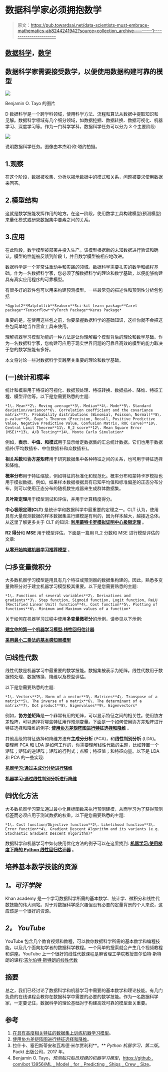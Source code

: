 # 数据科学家必须拥抱数学

> 原文：<https://pub.towardsai.net/data-scientists-must-embrace-mathematics-ab8244241942?source=collection_archive---------1----------------------->

## [数据科学](https://towardsai.net/p/category/data-science)，[数学](https://towardsai.net/p/category/mathematics)

## 数据科学家需要接受数学，以便使用数据构建可靠的模型

![](img/55c77f9b837d740ea92476608fbbe954.png)

Benjamin O. Tayo 的图片

D 数据科学是一个跨学科领域，使用科学方法、流程和算法从数据中提取知识和见解。数据科学领域有几个细分领域，如数据挖掘、数据转换、数据可视化、机器学习、深度学习等。作为一门科学学科，数据科学任务可以分为 3 个主要阶段:

![](img/9fecae25a22d8038fd1e876a69f72c05.png)

说明数据科学任务。图像由本杰明·欧·塔约拍摄。

## 1.观察

在这个阶段，数据被收集、分析以揭示数据中的模式和关系，问题被要求使用数据来回答。

## 2.模型结构

这就是数学技能发挥作用的地方。在这一阶段，使用数学工具构建模型(预测模型)来量化模式或研究数据集中要素之间的关系。

## 3.应用

在此阶段，数学模型被部署并投入生产。该模型根据新的未知数据进行验证和确认。模型的性能被反馈到阶段 1，并且数学模型被相应地改进。

数据科学是一个非常注重动手和实践的领域。数据科学需要扎实的数学和编程基础。作为一名数据科学家，您必须了解数据科学的理论和数学基础，以便能够构建具有真实应用程序的可靠模型。

有很多好的软件包可以用来构建预测模型。一些最常见的描述性和预测性分析包包括

```
*Ggplot2**Matplotlib**Seaborn**Sci-kit learn package**Caret package**Tensorflow**PyTorch Package**Keras Package*
```

重要的是，在使用这些包之前，你要掌握数据科学的基础知识，这样你就不会把这些包简单地当作黑盒工具来使用。

理解机器学习模型功能的一种方法是让你理解每个模型背后的理论和数学基础。作为一名数据科学家，您构建可应用于现实世界问题的可靠且高效的模型的能力取决于您的数学技能有多好。

本文将讨论一些对数据科学实践至关重要的理论和数学基础。

## (一)统计和概率

统计和概率用于特征的可视化、数据预处理、特征转换、数据插补、降维、特征工程、模型评估等。以下是您需要熟悉的主题:

```
*1\. Mean**2\. Moving average**3\. Median**4\. Mode**5\. Standard deviation/variance**6\. Correlation coefficient and the covariance matrix**7\. Probability distributions (Binomial, Poisson, Normal)**8\. p-value**9\. Baye’s Theorem (Precision, Recall, Positive Predictive Value, Negative Predictive Value, Confusion Matrix, ROC Curve)**10\. Central Limit Theorem**11\. R_2 score**12\. Mean Square Error (MSE)**13\. A/B Testing**14\. Monte Carlo Simulation*
```

例如，**表示**、**中值、**和**模式**用于显示给定数据集的汇总统计数据。它们也用于数据插补(平均数插补、中位数插补和众数插补)。

**相关系数**和**协方差矩阵**用于研究数据集中各种特征之间的关系，也可用于特征选择和降维。

**概率分布**用于特征缩放，例如特征的标准化和规范化。概率分布和蒙特卡罗模拟也用于模拟数据。例如，如果样本数据根据具有已知平均值和标准偏差的正态分布分布，则可以使用正态分布的随机数生成器来生成群体数据集。

**贝叶斯定理**用于模型测试和评估，并用于计算精度得分。

**中心极限定理(CLT)** 是统计学和数据科学中最重要的定理之一。CLT 认为，使用具有大量观测数据的样本数据集进行建模是有利的，因为样本越大，越接近总体。从这里了解更多关于 CLT 的知识: [**利用蒙特卡罗模拟证明中心极限定理**](https://towardsdatascience.com/proof-of-central-limit-theorem-using-monte-carlo-simulation-34925a7bc64a) 。

**R2 得分**和 **MSE** 用于模型评估。下面是一篇用 R_2 分数和 MSE 进行模型评估的文章:

[**从零开始构建机器学习推荐模型**](https://medium.com/towards-artificial-intelligence/machine-learning-model-for-recommending-the-crew-size-for-cruise-ship-buyers-6dd478ad9900) 。

## ㈡多变量微积分

大多数机器学习模型是用具有几个特征或预测器的数据集构建的。因此，熟悉多变量微积分对于建立机器学习模型极其重要。以下是您需要熟悉的主题:

```
*1\. Functions of several variables**2\. Derivatives and gradients**3\. Step function, Sigmoid function, Logit function, ReLU (Rectified Linear Unit) function**4\. Cost function**5\. Plotting of functions**6\. Minimum and Maximum values of a function*
```

关于如何在机器学习过程中使用**多变量微积分**的示例，请参见以下示例:

[**建立你的第一个机器学习模型:线性回归估计器**](https://towardsdatascience.com/building-your-first-machine-learning-model-linear-regression-estimator-ba86450c4d24)

[**采用最小二乘法的基本感知器模型**](https://medium.com/towards-artificial-intelligence/basic-perceptron-model-using-least-squares-method-17900e0d1eff)

## ㈢线性代数

线性代数是机器学习中最重要的数学技能。数据集被表示为矩阵。线性代数用于数据预处理、数据转换、降维以及模型评估。

以下是您需要熟悉的主题:

```
*1\. Vectors**2\. Norm of a vector**3\. Matrices**4\. Transpose of a matrix**5\. The inverse of a matrix**6\. The determinant of a matrix**7\. Dot product**8\. Eigenvalues**9\. Eigenvectors*
```

例如，**协方差矩阵**是一个非常有用的矩阵，可以显示特征之间的相关性。使用协方差矩阵，可以选择将哪些特征用作预测变量。下面是一个如何使用协方差矩阵进行特征选择和降维的例子: [**使用协方差矩阵图进行特征选择和降维**](https://medium.com/towards-artificial-intelligence/feature-selection-and-dimensionality-reduction-using-covariance-matrix-plot-b4c7498abd07) 。

其他高级的特征选择和降维方法有**主成分分析** (PCA)，和**线性判别分析** (LDA)。要理解 PCA 和 LDA 是如何工作的，你需要理解线性代数的主题，比如转置一个矩阵；矩阵的逆矩阵；矩阵的行列式；点积；特征值；和特征向量。以下是 LDA 和 PCA 的一些实现:

[**机器学习:通过主成分分析进行降维**](https://medium.com/towards-artificial-intelligence/machine-learning-dimensionality-reduction-via-principal-component-analysis-1bdc77462831)

[**机器学习:通过线性判别分析进行降维**](https://medium.com/towards-artificial-intelligence/machine-learning-dimensionality-reduction-via-linear-discriminant-analysis-cc96b49d2757)

## ㈣优化方法

大多数机器学习算法通过最小化目标函数来执行预测建模，从而学习为了获得预测标签而必须应用于测试数据的权重。以下是您需要熟悉的主题:

```
*1\. Cost function/Objective function**2\. Likelihood function**3\. Error function**4\. Gradient Descent Algorithm and its variants (e.g. Stochastic Gradient Descent Algorithm)*
```

数据科学和机器学习中如何使用优化方法的例子可以在这里找到: [**机器学习:使用梯度下降的 Python 线性回归估计器**](https://medium.com/towards-artificial-intelligence/machine-leaning-python-linear-regression-estimator-using-gradient-descent-b0b2c496e463) 。

## 培养基本数学技能的资源

## ***1。可汗学院***

Khan academy 是一个学习数据科学所需的基本数学、统计学、微积分和线性代数技能的伟大网站。对于对数据科学感兴趣但没有必要的定量背景的个人来说，这应该是一个很好的资源。

## ***2。*** ***YouTube***

YouTube 包含几个教育视频和教程，可以教你数据科学所需的基本数学和编程技能，以及几个面向初学者的数据科学教程。一个简单的搜索就会产生几个视频教程和讲座。YouTube 上一个很好的线性代数课程是麻省理工学院教授吉尔伯特·斯特朗的课程:[吉尔伯特·斯特朗的线性代数](https://www.youtube.com/playlist?list=PL49CF3715CB9EF31D)

## 摘要

总之，我们已经讨论了数据科学和机器学习中需要的基本数学和理论技能。有几门免费的在线课程会教你在数据科学中需要的必要的数学技能。作为一名数据科学家，一定要记住，数据科学的理论基础对于构建高效可靠的模型至关重要。

## 参考

1.  [在具有高度相关特征的数据集上训练机器学习模型](https://medium.com/towards-artificial-intelligence/training-a-machine-learning-model-on-a-dataset-with-highly-correlated-features-debddf5b2e34)。
2.  [使用协方差矩阵图进行特征选择和降维](https://medium.com/towards-artificial-intelligence/feature-selection-and-dimensionality-reduction-using-covariance-matrix-plot-b4c7498abd07)。
3.  拉什卡、塞巴斯蒂安和瓦希德·米尔贾利利**。** *Python 机器学习，第二版*。Packt 出版公司，2017 年。
4.  Benjamin O. Tayo，*预测船只船员规模的机器学习模型*，[https://github . com/bot 13956/ML _ Model _ for _ Predicting _ Ships _ Crew _ Size](https://github.com/bot13956/ML_Model_for_Predicting_Ships_Crew_Size)。